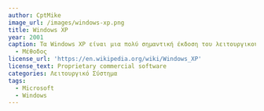 ```yaml
---
author: CptMike
image_url: /images/windows-xp.png
title: Windows XP 
year: 2001
caption: Τα Windows XP είναι μια πολύ σημαντική έκδοση του λειτουργικού συστήματος Windows NT της Microsoft. Είναι ο άμεσος διάδοχος των Windows 2000 για επαγγελματίες χρήστες και των Windows Me για οικιακούς χρήστες
  - Μέθοδος
license_url: 'https://en.wikipedia.org/wiki/Windows_XP'
license_text: Proprietary commercial software
categories: Λειτουργικό Σύστημα
tags:
  - Microsoft
  - Windows
---
```

